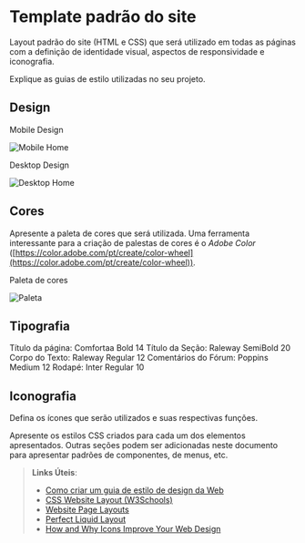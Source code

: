 # Template padrão do site

Layout padrão do site (HTML e CSS) que será utilizado em todas as páginas com a definição de identidade visual, aspectos de responsividade e iconografia.

Explique as guias de estilo utilizadas no seu projeto.

## Design

Mobile Design

![Mobile Home](https://github-production-user-asset-6210df.s3.amazonaws.com/142636023/273478488-1655a7cf-7c3b-40b5-b737-e5c9a062e890.png)

Desktop Design

![Desktop Home](https://github.com/ICEI-PUC-Minas-PMV-SI/pmv-si-2023-2-pe1-t1-baoba-pmv/assets/142636023/cefb6221-26ae-4796-9942-a28cf737eafe)

## Cores

Apresente a paleta de cores que será utilizada. Uma ferramenta interessante para a criação de palestas de cores é o *Adobe Color* ([https://color.adobe.com/pt/create/color-wheel](https://color.adobe.com/pt/create/color-wheel)).

Paleta de cores

![Paleta](https://github.com/ICEI-PUC-Minas-PMV-SI/pmv-si-2023-2-pe1-t1-baoba-pmv/assets/111016519/0baa5989-883c-4189-9d6b-7d60d9a5ad6d)

## Tipografia

Título da página: Comfortaa Bold 14
Título da Seção: Raleway SemiBold 20
Corpo do Texto: Raleway Regular 12
Comentários do Fórum: Poppins Medium 12
Rodapé: Inter Regular 10

## Iconografia

Defina os ícones que serão utilizados e suas respectivas funções.

Apresente os estilos CSS criados para cada um dos elementos apresentados.
Outras seções podem ser adicionadas neste documento para apresentar padrões de componentes, de menus, etc.


> **Links Úteis**:
>
> -  [Como criar um guia de estilo de design da Web](https://edrodrigues.com.br/blog/como-criar-um-guia-de-estilo-de-design-da-web/#)
> - [CSS Website Layout (W3Schools)](https://www.w3schools.com/css/css_website_layout.asp)
> - [Website Page Layouts](http://www.cellbiol.com/bioinformatics_web_development/chapter-3-your-first-web-page-learning-html-and-css/website-page-layouts/)
> - [Perfect Liquid Layout](https://matthewjamestaylor.com/perfect-liquid-layouts)
> - [How and Why Icons Improve Your Web Design](https://usabilla.com/blog/how-and-why-icons-improve-you-web-design/)
